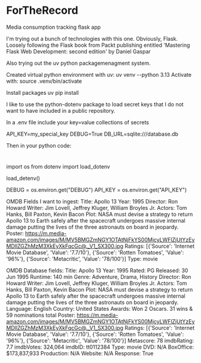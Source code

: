 # ForTheRecord
Media consumption tracking flask app

I'm trying out a bunch of technologies with this one. Obviously, Flask. Loosely following 
the Flask book from Packt publishing entitled
'Mastering Flask Web Development: second edition' by Daniel Gaspar 

Also trying out the uv python packagemenagment system.

Created virtual python environment with uv:
uv venv --python 3.13
Activate with: source .venv/bin/activate

Install packages
uv pip install <package name>

I like to use the python-dotenv package to load secret keys that I do not want to have included in a public repository.

In a .env file include your key=value collections of secrets

API_KEY=my_special_key
DEBUG=True
DB_URL=sqlite:///database.db


Then in your python code:

#
import os
from dotenv import load_dotenv

load_detenv()

DEBUG = os.environ.get("DEBUG")
API_KEY = os.environ.get("API_KEY")

OMDB Fields I want to ingest:
Title: Apollo 13
Year: 1995
Director: Ron Howard
Writer: Jim Lovell, Jeffrey Kluger, William Broyles Jr.
Actors: Tom Hanks, Bill Paxton, Kevin Bacon
Plot: NASA must devise a strategy to return Apollo 13 to Earth safely after the spacecraft undergoes massive internal damage putting the lives of the three astronauts on board in jeopardy.
Poster: https://m.media-amazon.com/images/M/MV5BMGZmNGY1OTAtNjFkYS00MjcyLWFlZjUtYzEyMDllZGZhMzM3XkEyXkFqcGc@._V1_SX300.jpg
Ratings: [{'Source': 'Internet Movie Database', 'Value': '7.7/10'}, {'Source': 'Rotten Tomatoes', 'Value': '96%'}, {'Source': 'Metacritic', 'Value': '78/100'}]
Type: movie

OMDB Database fields:
Title: Apollo 13
Year: 1995
Rated: PG
Released: 30 Jun 1995
Runtime: 140 min
Genre: Adventure, Drama, History
Director: Ron Howard
Writer: Jim Lovell, Jeffrey Kluger, William Broyles Jr.
Actors: Tom Hanks, Bill Paxton, Kevin Bacon
Plot: NASA must devise a strategy to return Apollo 13 to Earth safely after the spacecraft undergoes massive internal damage putting the lives of the three astronauts on board in jeopardy.
Language: English
Country: United States
Awards: Won 2 Oscars. 31 wins & 59 nominations total
Poster: https://m.media-amazon.com/images/M/MV5BMGZmNGY1OTAtNjFkYS00MjcyLWFlZjUtYzEyMDllZGZhMzM3XkEyXkFqcGc@._V1_SX300.jpg
Ratings: [{'Source': 'Internet Movie Database', 'Value': '7.7/10'}, {'Source': 'Rotten Tomatoes', 'Value': '96%'}, {'Source': 'Metacritic', 'Value': '78/100'}]
Metascore: 78
imdbRating: 7.7
imdbVotes: 324,064
imdbID: tt0112384
Type: movie
DVD: N/A
BoxOffice: $173,837,933
Production: N/A
Website: N/A
Response: True